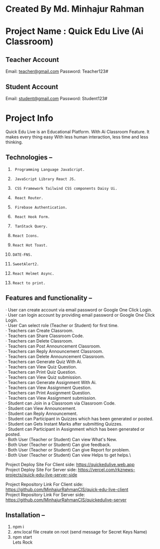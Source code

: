 # Created By Md. Minhajur Rahman

# Project Name : Quick Edu Live (Ai Classroom)

## Teacher Account
Email: teacher@gmail.com
Password: Teacher123#
## Student Account
Email: student@gmail.com
Password: Student123#

# Project Info
Quick Edu Live is an Educational Platform. With Ai Classroom Feature. It makes every thing easy With less human interaction, less time and less thinking.

## Technologies  –
1.      Programming Language JavaScript.
2.      JavaScript Library React JS.
3.      CSS Framework Tailwind CSS components Daisy Ui.
4.      React Router.
5.      Firebase Authentication.
8.      React Hook Form.
9.      TanStack Query.
10.     React Icons.
11.     React Hot Toast.
12.     DATE-FNS.
13.     SweetAlert2.
14.     React Helmet Async.
15.     React to print.

## Features and functionality –
·         User can create account via email password or Google One Click Login. \
·         User can login account by providing email password or Google One Click Login.\
·         User Can select role (Teacher or Student) for first time.\
·         Teachers can Create Classroom.\
·         Teachers can Share Classroom Code.\
·         Teachers can Delete Classroom.\
·         Teachers can Post Announcement Classroom.\
·         Teachers can Reply Announcement Classroom.\
·         Teachers can Delete Announcement Classroom.\
·         Teachers can Generate Quiz With Ai.\
·         Teachers can View Quiz Question.\
·         Teachers can Print Quiz Question.\
·         Teachers can View Quiz submission.\
·         Teachers can Generate Assignment With Ai.\
·         Teachers can View Assignment Question.\
·         Teachers can Print Assignment Question.\
·         Teachers can View Assignment submission.\
·         Student can Join in a Classroom via Classroom Code.\
·         Student can View Announcement.\
·         Student can Reply Announcement.\
·         Student can Participant in Quizzes which has been generated or posted.\
·         Student can Gets Instant Marks after submitting Quizzes.\
·         Student can Participant in Assignment which has been generated or posted.\
·         Both User (Teacher or Student) Can view What's New.\
·         Both User (Teacher or Student) Can give feedback.\
·         Both User (Teacher or Student) Can give Report for problem.\
·         Both User (Teacher or Student) Can view Helps to get helps.\

Project Deploy Site For Client side: https://quickedulive.web.app
  \
Project Deploy Site For Server side: https://vercel.com/rkznews-projects/quick-edu-live-server-side



Project Repository Link For Client side: https://github.com/MinhajurRahmanCIS/quick-edu-live-client
\
Project Repository Link For Server side: https://github.com/MinhajurRahmanCIS/quickedulive-server

## Installation  –
1. npm i
2. .env.local file create on root (send message for Secret Keys Name)
3. npm start
\
Lets Rock